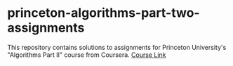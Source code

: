 # princeton-algorithms-part-two-assignments
This repository contains solutions to assignments for Princeton University's "Algorithms Part II" course from Coursera.
[Course Link](https://www.coursera.org/learn/algorithms-part2)
